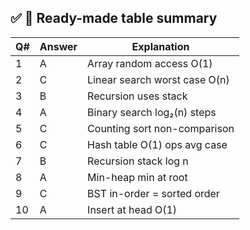 ## ✅ 📄 Ready-made table summary


| Q# | Answer | Explanation                   |
| -- | ------ | ----------------------------- |
| 1  | A      | Array random access O(1)      |
| 2  | C      | Linear search worst case O(n) |
| 3  | B      | Recursion uses stack          |
| 4  | A      | Binary search log₂(n) steps   |
| 5  | C      | Counting sort non-comparison  |
| 6  | C      | Hash table O(1) ops avg case  |
| 7  | B      | Recursion stack log n         |
| 8  | A      | Min-heap min at root          |
| 9  | C      | BST in-order = sorted order   |
| 10 | A      | Insert at head O(1)           |
